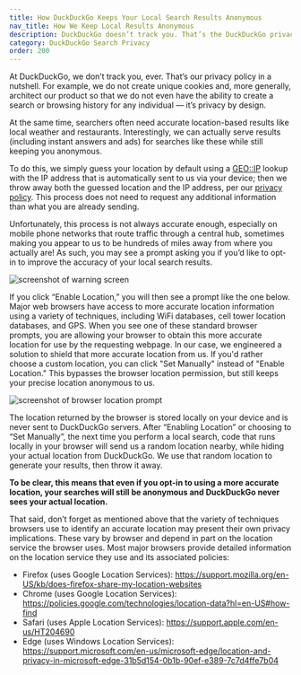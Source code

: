 ```yaml
---
title: How DuckDuckGo Keeps Your Local Search Results Anonymous
nav_title: How We Keep Local Results Anonymous
description: DuckDuckGo doesn’t track you. That’s the DuckDuckGo privacy policy in a nutshell.
category: DuckDuckGo Search Privacy
order: 200
---
```


<p>
    At DuckDuckGo, we don’t track you, ever. That’s our privacy policy in a nutshell. For example, we do not create unique cookies and, more generally, architect our product so that we do not even have the ability to create a search or browsing history for any individual — it’s privacy by design.
</p>

<p>
    At the same time, searchers often need accurate location-based results like local weather and restaurants. Interestingly, we can actually serve results (including instant answers and ads) for searches like these while still keeping you anonymous.
</p>

<p>
    To do this, we simply guess your location by default using a <a href="https://en.wikipedia.org/wiki/Internet_geolocation">GEO::IP</a> lookup with the IP address that is automatically sent to us via your device; then we throw away both the guessed location and the IP address, per our <a href="https://duckduckgo.com/privacy">privacy policy</a>. This process does not need to request any additional information than what you are already sending.
</p>

<p>
    Unfortunately, this process is not always accurate enough, especially on mobile phone networks that route traffic through a central hub, sometimes making you appear to us to be hundreds of miles away from where you actually are! As such, you may see a prompt asking you if you’d like to opt-in to improve the accuracy of your local search results.
</p>

<img alt="screenshot of warning screen" src="{{ site.baseurl }}/images/desktop_pul_prompt.png" />
<p>
    If you click “Enable Location,” you will then see a prompt like the one below. Major web browsers have access to more accurate location information using a variety of techniques, including WiFi databases, cell tower location databases, and GPS. When you see one of these standard browser prompts, you are allowing your browser to obtain this more accurate location for use by the requesting webpage. In our case, we engineered a solution to shield that more accurate location from us. If you'd rather choose a custom location, you can click "Set Manually" instead of "Enable Location." This bypasses the browser location permission, but still keeps your precise location anonymous to us.
</p>

<img alt="screenshot of browser location prompt" src="{{ site.baseurl }}/images/6631305e26ef2563263b3eb1c83b2a9e.png" />
<p>
    The location returned by the browser is stored locally on your device and is never sent to DuckDuckGo servers. After “Enabling Location” or choosing to “Set Manually”, the next time you perform a local search, code that runs locally in your browser will send us a random location nearby, while hiding your actual location from DuckDuckGo. We use that random location to generate your results, then throw it away.
</p>

<p>
    <strong>To be clear, this means that even if you opt-in to using a more accurate location, your searches will still be anonymous and DuckDuckGo never sees your actual location.</strong>
</p>

<p>
    That said, don’t forget as mentioned above that the variety of techniques browsers use to identify an accurate location may present their own privacy implications. These vary by browser and depend in part on the location service the browser uses. Most major browsers provide detailed information on the location service they use and its associated policies:
</p>
<ul>
    <li>
        Firefox (uses Google Location Services):
        <a href="https://support.mozilla.org/en-US/kb/does-firefox-share-my-location-websites">https://support.mozilla.org/en-US/kb/does-firefox-share-my-location-websites</a>
    </li>
    <li>
        Chrome (uses Google Location Services):
        <a href="https://policies.google.com/technologies/location-data?hl=en-US#how-find">https://policies.google.com/technologies/location-data?hl=en-US#how-find</a>
    </li>
    <li>
        Safari (uses Apple Location Services):
        <a href="https://support.apple.com/en-us/HT204690">https://support.apple.com/en-us/HT204690</a>
    </li>
    <li>
        Edge (uses Windows Location Services):
        <a href="https://support.microsoft.com/en-us/microsoft-edge/location-and-privacy-in-microsoft-edge-31b5d154-0b1b-90ef-e389-7c7d4ffe7b04">https://support.microsoft.com/en-us/microsoft-edge/location-and-privacy-in-microsoft-edge-31b5d154-0b1b-90ef-e389-7c7d4ffe7b04</a>
    </li>
</ul>
